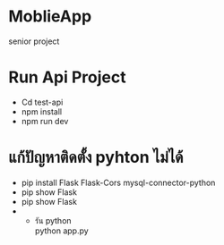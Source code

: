 # MoblieApp
senior project

# Run Api Project
* Cd test-api
* npm install
* npm run dev

# แก้ปัญหาติดตั้ง pyhton ไม่ได้
*    pip install Flask Flask-Cors mysql-connector-python
*    pip show Flask
*    pip show Flask
* * รัน python    
python app.py

